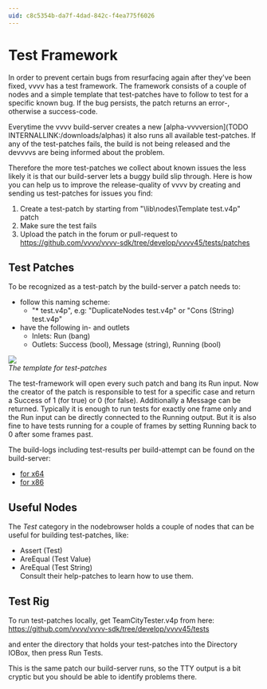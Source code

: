 ```yaml
---
uid: c8c5354b-da7f-4dad-842c-f4ea775f6026
---
```


# Test Framework
In order to prevent certain bugs from resurfacing again after they've been fixed, vvvv has a test framework. The framework consists of a couple of nodes and a simple template that test-patches have to follow to test for a specific known bug. If the bug persists, the patch returns an error-, otherwise a success-code.   

Everytime the vvvv build-server creates a new [alpha-vvvversion](TODO INTERNALLINK:/downloads/alphas) it also runs all available test-patches. If any of the test-patches fails, the build is not being released and the devvvvs are being informed about the problem.  

Therefore the more test-patches we collect about known issues the less likely it is that our build-server lets a buggy build slip through. Here is how you can help us to improve the release-quality of vvvv by creating and sending us test-patches for issues you find:  

1. Create a test-patch by starting from "\lib\nodes\Template test.v4p" patch
1. Make sure the test fails
1. Upload the patch in the forum or pull-request to https://github.com/vvvv/vvvv-sdk/tree/develop/vvvv45/tests/patches

## Test Patches
To be recognized as a test-patch by the build-server a patch needs to:  
* follow this naming scheme:  
  * "* test.v4p", e.g: "DuplicateNodes test.v4p" or "Cons (String) test.v4p"  
* have the following in- and outlets  
  * Inlets: Run (bang)  
  * Outlets: Success (bool), Message (string), Running (bool)  

![](~/img/Template2(Test)_2017.03.14-18.34.04_0.png "")  
*The template for test-patches*  

The test-framework will open every such patch and bang its <span class="pin">Run</span> input. Now the creator of the patch is responsible to test for a specific case and return a <span class="pin">Success</span> of 1 (for true) or 0 (for false). Additionally a <span class="pin">Message</span> can be returned. Typically it is enough to run tests for exactly one frame only and the <span class="pin">Run</span> input can be directly connected to the <span class="pin">Running</span> output. But it is also fine to have tests running for a couple of frames by setting <span class="pin">Running</span> back to 0 after some frames past.   

The build-logs including test-results per build-attempt can be found on the build-server:  
* <a href="http://vvvv.org:8111/viewType.html?buildTypeId=vvvv45_alpha_x64" class="extURL" target="_blank">for x64</a>  
* <a href="http://vvvv.org:8111/viewType.html?buildTypeId=vvvv45_alpha_x86" class="extURL" target="_blank">for x86</a>  

## Useful Nodes
The *Test* category in the nodebrowser holds a couple of nodes that can be useful for building test-patches, like:  
- Assert (Test)  
- AreEqual (Test Value)  
- AreEqual (Test String)  
Consult their help-patches to learn how to use them.  

## Test Rig
To run test-patches locally, get TeamCityTester.v4p from here:  
https://github.com/vvvv/vvvv-sdk/tree/develop/vvvv45/tests  

and enter the directory that holds your test-patches into the Directory IOBox, then press Run Tests.  

This is the same patch our build-server runs, so the TTY output is a bit cryptic but you should be able to identify problems there.